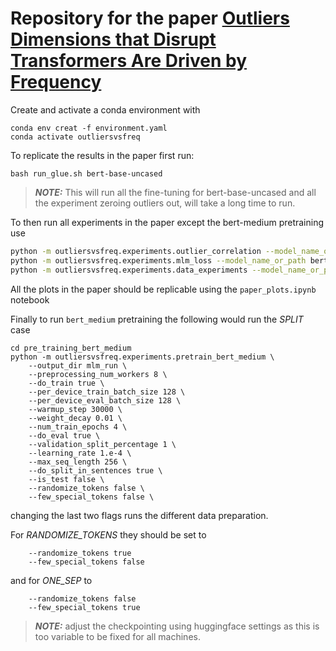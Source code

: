 # Repository for the paper [Outliers Dimensions that Disrupt Transformers Are Driven by Frequency](https://arxiv.org/abs/2205.11380)


Create and activate a conda environment with 
```
conda env creat -f environment.yaml
conda activate outliersvsfreq
```

To replicate the results in the paper first run:

```
bash run_glue.sh bert-base-uncased
```

> **_NOTE:_** This will run all the fine-tuning for bert-base-uncased and all the experiment zeroing outliers out, will take a long time to run.

To then run all experiments in the paper except the bert-medium pretraining use
```bash
python -m outliersvsfreq.experiments.outlier_correlation --model_name_or_path bert-base-uncased
python -m outliersvsfreq.experiments.mlm_loss --model_name_or_path bert-base-uncased
python -m outliersvsfreq.experiments.data_experiments --model_name_or_path bert-base-uncased
```

All the plots in the paper should be replicable using the `paper_plots.ipynb` notebook

Finally to run `bert_medium` pretraining the following would run the _SPLIT_ case
```
cd pre_training_bert_medium
python -m outliersvsfreq.experiments.pretrain_bert_medium \
    --output_dir mlm_run \
    --preprocessing_num_workers 8 \
    --do_train true \
    --per_device_train_batch_size 128 \
    --per_device_eval_batch_size 128 \
    --warmup_step 30000 \
    --weight_decay 0.01 \
    --num_train_epochs 4 \
    --do_eval true \
    --validation_split_percentage 1 \
    --learning_rate 1.e-4 \
    --max_seq_length 256 \
    --do_split_in_sentences true \
    --is_test false \
    --randomize_tokens false \
    --few_special_tokens false \
```
changing the last two flags runs the different data preparation.

For _RANDOMIZE\_TOKENS_ they should be set to 
```
    --randomize_tokens true
    --few_special_tokens false
```
and for _ONE\_SEP_ to
```
    --randomize_tokens false
    --few_special_tokens true
```

>**_NOTE:_** adjust the checkpointing using huggingface settings as this is too variable to be fixed for all machines.